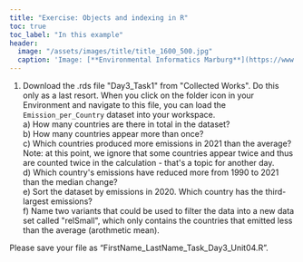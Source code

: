 ```yaml
---
title: "Exercise: Objects and indexing in R"
toc: true
toc_label: "In this example"
header:
  image: "/assets/images/title/title_1600_500.jpg"
  caption: 'Image: [**Environmental Informatics Marburg**](https://www.uni-marburg.de/en/fb19/disciplines/physisch/environmentalinformatics)'
---
```


1. Download the .rds file "Day3_Task1" from "Collected Works". Do this only as a last resort. When you click on the folder icon in your Environment and navigate to this file, you can load the `Emission_per_Country` dataset into your workspace. <br/>
    a) How many countries are there in total in the dataset? <br/>
    b) How many countries appear more than once?<br/>
    c) Which countries produced more emissions in 2021 than the average? Note: at this point, we ignore that some countries appear twice and thus are counted twice in the calculation - that's a topic for another day.<br/>
    d) Which country's emissions have reduced more from 1990 to 2021 than the median change?<br/>
    e) Sort the dataset by emissions in 2020. Which country has the third-largest emissions?<br/>
    f) Name two variants that could be used to filter the data into a new data set called "relSmall", which only contains the countries that emitted less than the average (arothmetic mean).

Please save your file as “FirstName_LastName_Task_Day3_Unit04.R”.
